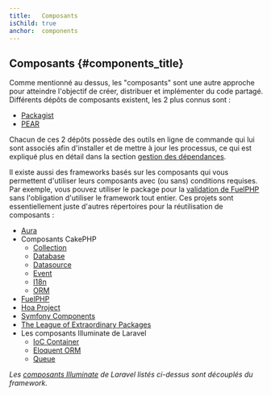 ```yaml
---
title:   Composants
isChild: true
anchor:  components
---
```


## Composants {#components_title}

Comme mentionné au dessus, les "composants" sont une autre approche pour atteindre l'objectif de créer, distribuer et
implémenter du code partagé. Différents dépôts de composants existent, les 2 plus connus sont :

* [Packagist](#composer_et_packagist)
* [PEAR](#pear)

Chacun de ces 2 dépôts possède des outils en ligne de commande qui lui sont associés afin d'installer et de mettre à
jour les processus, ce qui est expliqué plus en détail dans la section [gestion des dépendances][dm].

Il existe aussi des frameworks basés sur les composants qui vous permettent d'utiliser leurs composants avec (ou sans)
conditions requises. Par exemple, vous pouvez utiliser le package pour la [validation de FuelPHP][fuelval] sans
l'obligation d'utiliser le framework tout entier. Ces projets sont essentiellement juste d'autres répertoires pour
la réutilisation de composants :

  [dm]: #la_gestion_des_dépendances
  [fuelval]: https://github.com/fuelphp/validation

* [Aura]
* Composants CakePHP
    * [Collection]
    * [Database]
    * [Datasource]
    * [Event]
    * [I18n]
    * [ORM]
* [FuelPHP]
* [Hoa Project]
* [Symfony Components]
* [The League of Extraordinary Packages]
* Les composants Illuminate de Laravel
    * [IoC Container]
    * [Eloquent ORM]
    * [Queue]

_Les [composants Illuminate] de Laravel listés ci-dessus sont découplés du framework._


[Aura]: http://auraphp.com/framework/
[FuelPHP]: https://github.com/fuelphp
[Hoa Project]: https://github.com/hoaproject
[Symfony Components]: https://symfony.com/doc/current/components/index.html
[The League of Extraordinary Packages]: https://thephpleague.com/
[IoC Container]: https://github.com/illuminate/container
[Eloquent ORM]: https://github.com/illuminate/database
[Queue]: https://github.com/illuminate/queue
[composants Illuminate]: https://github.com/illuminate
[Collection]: https://github.com/cakephp/collection
[Database]: https://github.com/cakephp/database
[Datasource]: https://github.com/cakephp/datasource
[Event]: https://github.com/cakephp/event
[I18n]: https://github.com/cakephp/i18n
[ORM]: https://github.com/cakephp/orm
